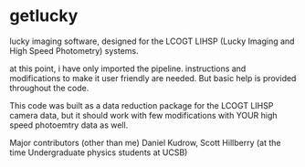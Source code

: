 getlucky
========

lucky imaging software, designed for the LCOGT LIHSP (Lucky Imaging and High Speed Photometry) systems.

at this point, i have only imported the pipeline. instructions and modifications to make it user friendly are needed. But basic help is provided throughout the code.

This code was built as a data reduction package for the LCOGT LIHSP camera data, but it should work with few modifications with YOUR high speed photoemtry data as well. 

Major contributors (other than me) Daniel Kudrow, Scott Hillberry (at the time Undergraduate physics students at UCSB)




